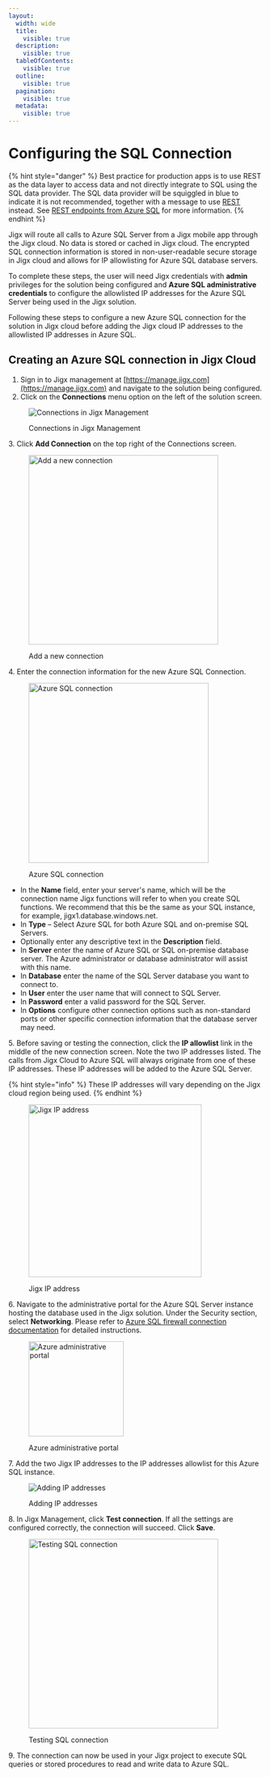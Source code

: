 ```yaml
---
layout:
  width: wide
  title:
    visible: true
  description:
    visible: true
  tableOfContents:
    visible: true
  outline:
    visible: true
  pagination:
    visible: true
  metadata:
    visible: true
---
```


# Configuring the SQL Connection

{% hint style="danger" %}
Best practice for production apps is to use REST as the data layer to access data and not directly integrate to SQL using the SQL data provider. The SQL data provider will be squiggled in blue to indicate it is not recommended, together with a message to use [REST](configuring-the-sql-connection.md) instead. See [REST endpoints from Azure SQL](configuring-the-sql-connection.md) for more information.
{% endhint %}

Jigx will route all calls to Azure SQL Server from a Jigx mobile app through the Jigx cloud. No data is stored or cached in Jigx cloud. The encrypted SQL connection information is stored in non-user-readable secure storage in Jigx cloud and allows for IP allowlisting for Azure SQL database servers.

To complete these steps, the user will need Jigx credentials with **admin** privileges for the solution being configured and **Azure SQL administrative credentials** to configure the allowlisted IP addresses for the Azure SQL Server being used in the Jigx solution.

Following these steps to configure a new Azure SQL connection for the solution in Jigx cloud before adding the Jigx cloud IP addresses to the allowlisted IP addresses in Azure SQL.

## Creating an Azure SQL connection in Jigx Cloud

1. Sign in to Jigx management at [https://manage.jigx.com](https://manage.jigx.com) and navigate to the solution being configured.
2. Click on the **Connections** menu option on the left of the solution screen.

<figure><img src="../../../../.gitbook/assets/AZ-AddConnection.png" alt="Connections in Jigx Management"><figcaption><p>Connections in Jigx Management</p></figcaption></figure>

3\. Click **Add Connection** on the top right of the Connections screen.

<figure><img src="../../../../.gitbook/assets/AZ-add.png" alt="Add a new connection" width="375"><figcaption><p>Add a new connection</p></figcaption></figure>

4\. Enter the connection information for the new Azure SQL Connection.

<figure><img src="../../../../.gitbook/assets/AZ-connection.png" alt="Azure SQL connection" width="356"><figcaption><p>Azure SQL connection</p></figcaption></figure>

* In the **Name** field, enter your server's name, which will be the connection name Jigx functions will refer to when you create SQL functions. We recommend that this be the same as your SQL instance, for example, jigx1.database.windows.net.
* In **Type** – Select Azure SQL for both Azure SQL and on-premise SQL Servers.
* Optionally enter any descriptive text in the **Description** field.
* In **Server** enter the name of Azure SQL or SQL on-premise database server. The Azure administrator or database administrator will assist with this name.
* In **Database** enter the name of the SQL Server database you want to connect to.&#x20;
* In **User** enter the user name that will connect to SQL Server.
* In **Password** enter a valid password for the SQL Server.
* In **Options** configure other connection options such as non-standard ports or other specific connection information that the database server may need.&#x20;

5\. Before saving or testing the connection, click the **IP allowlist** link in the middle of the new connection screen. Note the two IP addresses listed. The calls from Jigx Cloud to Azure SQL will always originate from one of these IP addresses. These IP addresses will be added to the Azure SQL Server.

{% hint style="info" %}
These IP addresses will vary depending on the Jigx cloud region being used.
{% endhint %}

<figure><img src="../../../../.gitbook/assets/AZ-Allowlist.png" alt="Jigx IP address" width="342"><figcaption><p>Jigx IP address</p></figcaption></figure>

6\. Navigate to the administrative portal for the Azure SQL Server instance hosting the database used in the Jigx solution. Under the Security section, select **Networking**. Please refer to [Azure SQL firewall connection documentation](https://learn.microsoft.com/en-us/azure/azure-sql/database/firewall-configure?view=azuresql) for detailed instructions.

<figure><img src="../../../../.gitbook/assets/AZ-security.png" alt="Azure administrative portal" width="188"><figcaption><p>Azure administrative portal</p></figcaption></figure>

7\. Add the two Jigx IP addresses to the IP addresses allowlist for this Azure SQL instance.

<figure><img src="../../../../.gitbook/assets/AZ-addIPAddress.png" alt="Adding IP addresses"><figcaption><p>Adding IP addresses</p></figcaption></figure>

8\. In Jigx Management, click **Test connection**. If all the settings are configured correctly, the connection will succeed. Click **Save**.

<figure><img src="../../../../.gitbook/assets/Az-testConnection.png" alt="Testing SQL connection" width="375"><figcaption><p>Testing SQL connection</p></figcaption></figure>

9\. The connection can now be used in your Jigx project to execute SQL queries or stored procedures to read and write data to Azure SQL.
